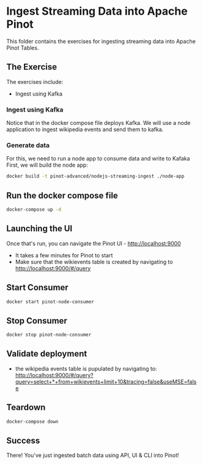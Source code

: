 # Ingest Streaming Data into Apache Pinot

This folder contains the exercises for ingesting streaming data into Apache Pinot Tables.

## The Exercise

The exercises include:

- Ingest using Kafka

### Ingest using Kafka

Notice that in the docker compose file deploys Kafka.
We will use a node application to ingest wikipedia events and send them to kafka.

### Generate data

For this, we need to run a node app to consume data and write to Kafaka
First, we will build the node app:

``` sh
docker build -t pinot-advanced/nodejs-streaming-ingest ./node-app

```

## Run the docker compose file

``` sh
docker-compose up -d
```

## Launching the UI

Once that's run, you can navigate the Pinot UI - [http://localhost:9000](http://localhost:9000)

- It takes a few minutes for Pinot to start
- Make sure that the wikievents table is created by navigating to  [http://localhost:9000/#/query](http://localhost:9000/#/query)

## Start Consumer

``` sh
docker start pinot-node-consumer
```

## Stop Consumer

``` sh
docker stop pinot-node-consumer
```

## Validate deployment

- the wikipedia events table is pupulated by navigating to: [http://localhost:9000/#/query?query=select+*+from+wikievents+limit+10&tracing=false&useMSE=false](http://localhost:9000/#/query?query=select+*+from+wikievents+limit+10&tracing=false&useMSE=false)

## Teardown

``` sh
docker-compose down
```

## Success

There!
You've just ingested batch data using API, UI & CLI into Pinot!
